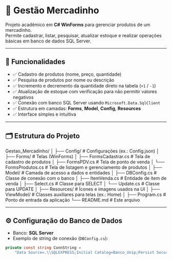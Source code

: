 # 🛒 Gestão Mercadinho

Projeto acadêmico em **C# WinForms** para gerenciar produtos de um mercadinho.  
Permite cadastrar, listar, pesquisar, atualizar estoque e realizar operações básicas em banco de dados SQL Server.

---

## 📌 Funcionalidades

- ✅ Cadastro de produtos (nome, preço, quantidade)  
- ✅ Pesquisa de produtos por nome ou descrição  
- ✅ Incremento e decremento da quantidade direto na tabela (`+1` / `-1`)  
- ✅ Atualização de estoque com verificação para não permitir valores negativos  
- ✅ Conexão com banco SQL Server usando `Microsoft.Data.SqlClient`  
- ✅ Estrutura em camadas: **Forms**, **Model**, **Config**, **Resources**  
- ✅ Interface simples e intuitiva  

---

## 🗂 Estrutura do Projeto
Gestao_Mercadinho/
│
├── Config/ # Configurações (ex.: Config.json)
│
├── Forms/ # Telas (WinForms)
│ ├── FormsCadastrar.cs # Tela de cadastro de produtos
│ ├── FormsPDV.cs # Tela de ponto de venda
│ └── FormsProdutos.cs # Tela de listagem e gerenciamento de produtos
│
├── Model/ # Camada de acesso a dados e entidades
│ ├── DBConfig.cs # Classe de conexão com o banco
│ ├── ItemVenda.cs # Entidade de item de venda
│ ├── Select.cs # Classe para SELECT
│ └── Update.cs # Classe para UPDATE
│
├── Resources/ # Ícones e imagens usados na UI
│
├── ViewModel/ # Classes auxiliares para telas (ex.: Home)
│
├── Program.cs # Ponto de entrada da aplicação
└── README.md # Este arquivo


---

## ⚙️ Configuração do Banco de Dados

- Banco: **SQL Server**  
- Exemplo de string de conexão (`DBConfig.cs`):

```csharp
private const string ConnString = 
    "Data Source=.\\SQLEXPRESS;Initial Catalog=Banco_Unip;Persist Security Info=True;User ID=sa;Password=SuaSenha;Encrypt=False";

